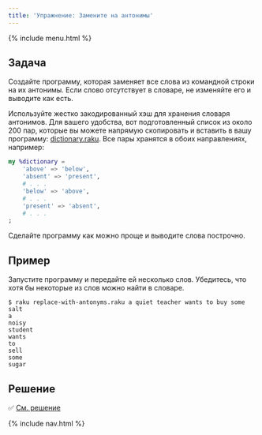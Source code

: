 ```yaml
---
title: 'Упражнение: Замените на антонимы'
---
```


{% include menu.html %}

## Задача

Создайте программу, которая заменяет все слова из командной строки на их антонимы. Если слово отсутствует в словаре, не изменяйте его и выводите как есть.

Используйте жестко закодированный хэш для хранения словаря антонимов. Для вашего удобства, вот подготовленный список из около 200 пар, которые вы можете напрямую скопировать и вставить в вашу программу: [dictionary.raku](https://github.com/ash/raku-course/blob/master/essentials/associatives/exercises/replace-with-antonyms/dictionary.raku). Все пары хранятся в обоих направлениях, например:

```raku
my %dictionary =
    'above' => 'below',
    'absent' => 'present',
    # . . .
    'below' => 'above',
    # . . .
    'present' => 'absent',
    # . . .
;
```

Сделайте программу как можно проще и выводите слова построчно.

## Пример

Запустите программу и передайте ей несколько слов. Убедитесь, что хотя бы некоторые из слов можно найти в словаре.

```console
$ raku replace-with-antonyms.raku a quiet teacher wants to buy some salt
a
noisy
student
wants
to
sell
some
sugar
```

## Решение

✅ [См. решение](solution)

{% include nav.html %}